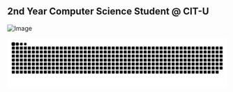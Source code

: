 ## 2nd Year Computer Science Student @ CIT-U


![Image](https://github.com/user-attachments/assets/53b493f0-4ee4-4277-9a28-25514705b8c5)


<picture>
  <source media="(prefers-color-scheme: dark)" srcset="https://raw.githubusercontent.com/aaronjacalan/aaronjacalan/output/github-snake-dark.svg" />
  <source media="(prefers-color-scheme: light)" srcset="https://raw.githubusercontent.com/aaronjacalan/aaronjacalan/output/github-snake.svg" />
  <img alt="github-snake" src="https://raw.githubusercontent.com/aaronjacalan/aaronjacalan/output/github-snake.svg" />
</picture>
